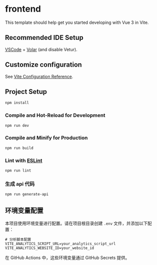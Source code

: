 # frontend

This template should help get you started developing with Vue 3 in Vite.

## Recommended IDE Setup

[VSCode](https://code.visualstudio.com/) + [Volar](https://marketplace.visualstudio.com/items?itemName=Vue.volar) (and disable Vetur).

## Customize configuration

See [Vite Configuration Reference](https://vite.dev/config/).

## Project Setup

```sh
npm install
```

### Compile and Hot-Reload for Development

```sh
npm run dev
```

### Compile and Minify for Production

```sh
npm run build
```

### Lint with [ESLint](https://eslint.org/)

```sh
npm run lint
```

### 生成 api 代码

```sh
npm run generate-api
```

## 环境变量配置

本项目使用环境变量进行配置。请在项目根目录创建 `.env` 文件，并添加以下配置：

```
# 分析脚本配置
VITE_ANALYTICS_SCRIPT_URL=your_analytics_script_url
VITE_ANALYTICS_WEBSITE_ID=your_website_id
```

在 GitHub Actions 中，这些环境变量通过 GitHub Secrets 提供。